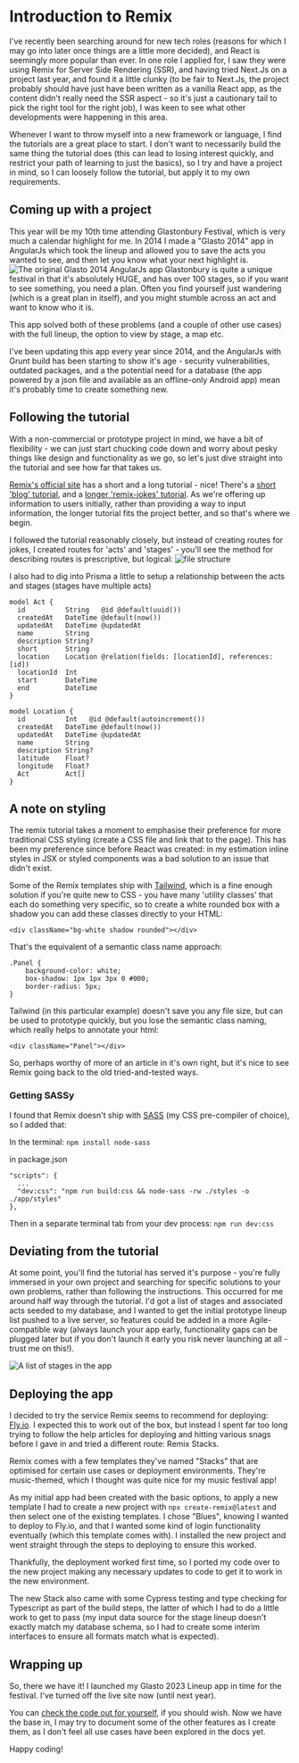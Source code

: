 # Introduction to Remix
I've recently been searching around for new tech roles (reasons for which I may go into later once things are a little more decided), and React is seemingly more popular than ever. In one role I applied for, I saw they were using Remix for Server Side Rendering (SSR), and having tried Next.Js on a project last year, and found it a little clunky (to be fair to Next.Js, the project probably should have just have been written as a vanilla React app, as the content didn't really need the SSR aspect - so it's just a cautionary tail to pick the right tool for the right job), I was keen to see what other developments were happening in this area.

Whenever I want to throw myself into a new framework or language, I find the tutorials are a great place to start. I don't want to necessarily build the same thing the tutorial does (this can lead to losing interest quickly, and restrict your path of learning to just the basics), so I try and have a project in mind, so I can loosely follow the tutorial, but apply it to my own requirements.

## Coming up with a project
This year will be my 10th time attending Glastonbury Festival, which is very much a calendar highlight for me. In 2014 I made a "Glasto 2014" app in AngularJs which took the lineup and allowed you to save the acts you wanted to see, and then let you know what your next highlight is.
![The original Glasto 2014 AngularJs app](/assets/2014-06-30-10.12.19.png)
Glastonbury is quite a unique festival in that it's absolutely HUGE, and has over 100 stages, so if you want to see something, you need a plan. Often you find yourself just wandering (which is a great plan in itself), and you might stumble across an act and want to know who it is.

This app solved both of these problems (and a couple of other use cases) with the full lineup, the option to view by stage, a map etc.

I've been updating this app every year since 2014, and the AngularJs with Grunt build has been starting to show it's age - security vulnerabilities, outdated packages, and a the potential need for a database (the app powered by a json file and available as an offline-only Android app) mean it's probably time to create something new.

## Following the tutorial
With a non-commercial or prototype project in mind, we have a bit of flexibility - we can just start chucking code down and worry about pesky things like design and functionality as we go, so let's just dive straight into the tutorial and see how far that takes us.

[Remix's official site](https://remix.run/) has a short and a long tutorial - nice! There's a [short 'blog' tutorial](https://remix.run/docs/en/main/tutorials/blog), and a [longer 'remix-jokes' tutorial](https://remix.run/docs/en/main/tutorials/jokes). As we're offering up information to users initially, rather than providing a way to input information, the longer tutorial fits the project better, and so that's where we begin.

I followed the tutorial reasonably closely, but instead of creating routes for jokes, I created routes for 'acts' and 'stages' - you'll see the method for describing routes is prescriptive, but logical:
![file structure](/assets/Screenshot-2023-05-27-at-08.21.48.png)

I also had to dig into Prisma a little to setup a relationship between the acts and stages (stages have multiple acts)

```
model Act {  
  id          String   @id @default(uuid())  
  createdAt   DateTime @default(now())  
  updatedAt   DateTime @updatedAt  
  name        String  
  description String?  
  short       String  
  location    Location @relation(fields: [locationId], references: [id])  
  locationId  Int  
  start       DateTime  
  end         DateTime  
}  
  
model Location {  
  id          Int   @id @default(autoincrement())  
  createdAt   DateTime @default(now())  
  updatedAt   DateTime @updatedAt  
  name        String  
  description String?  
  latitude    Float?  
  longitude   Float?  
  Act         Act[]  
}
```

## A note on styling
The remix tutorial takes a moment to emphasise their preference for more traditional CSS styling (create a CSS file and link that to the page). This has been my preference since before React was created: in my estimation inline styles in JSX or styled components was a bad solution to an issue that didn't exist.

Some of the Remix templates ship with [Tailwind](https://tailwindcss.com/), which is a fine enough solution if you're quite new to CSS - you have many 'utility classes' that each do something very specific, so to create a white rounded box with a shadow you can add these classes directly to your HTML:
```
<div className="bg-white shadow rounded"></div>
```

That's the equivalent of a semantic class name approach:
```
.Panel {
	background-color: white;
	box-shadow: 1px 1px 3px 0 #000;
	border-radius: 5px;
}
```

Tailwind (in this particular example) doesn't save you any file size, but can be used to prototype quickly, but you lose the semantic class naming, which really helps to annotate your html:

```
<div className="Panel"></div>
```

So, perhaps worthy of more of an article in it's own right, but it's nice to see Remix going back to the old tried-and-tested ways. 

### Getting SASSy
I found that Remix doesn't ship with [SASS](https://sass-lang.com/) (my CSS pre-compiler of choice), so I added that:

In the terminal:
`npm install node-sass`

in package.json
```
"scripts": {  
  ...  
  "dev:css": "npm run build:css && node-sass -rw ./styles -o ./app/styles"  
},
```

Then in a separate terminal tab from your dev process:
`npm run dev:css`

## Deviating from the tutorial
At some point, you'll find the tutorial has served it's purpose - you're fully immersed in your own project and searching for specific solutions to your own problems, rather than following the instructions. This occurred for me around half way through the tutorial. I'd got a list of stages and associated acts seeded to my database, and I wanted to get the initial prototype lineup list pushed to a live server, so features could be added in a more Agile-compatible way (always launch your app early, functionality gaps can be plugged later but if you don't launch it early you risk never launching at all - trust me on this!).

![A list of stages in the app](/assets/Screenshot-2023-05-27-at-08.51.18.png)

## Deploying the app
I decided to try the service Remix seems to recommend for deploying: [Fly.io](https://fly.io). I expected this to work out of the box, but instead I spent far too long trying to follow the help articles for deploying and hitting various snags before I gave in and tried a different route: Remix Stacks.

Remix comes with a few templates they've named "Stacks" that are optimised for certain use cases or deployment environments. They're music-themed, which I thought was quite nice for my music festival app!

As my initial app had been created with the basic options, to apply a new template I had to create a new project with `npx create-remix@latest` and then select one of the existing templates. I chose "Blues", knowing I wanted to deploy to Fly.io, and that I wanted some kind of login functionality eventually (which this template comes with). I installed the new project and went straight through the steps to deploying to ensure this worked.

Thankfully, the deployment worked first time, so I ported my code over to the new project making any necessary updates to code to get it to work in the new environment.

The new Stack also came with some Cypress testing and type checking for Typescript as part of the build steps, the latter of which I had to do a little work to get to pass (my input data source for the stage lineup doesn't exactly match my database schema, so I had to create some interim interfaces to ensure all formats match what is expected).

## Wrapping up
So, there we have it! I launched my Glasto 2023 Lineup app in time for the festival. I've turned off the live site now (until next year).

You can [check the code out for yourself](https://github.com/Rillus/glasto-blues), if you should wish. Now we have the base in, I may try to document some of the other features as I create them, as I don't feel all use cases have been explored in the docs yet.

Happy coding!
